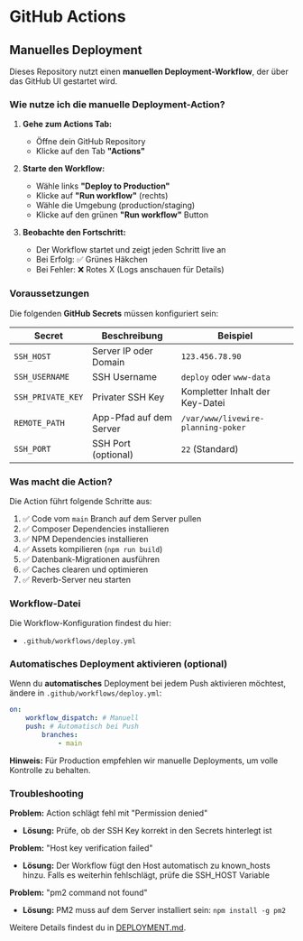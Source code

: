 # GitHub Actions

## Manuelles Deployment

Dieses Repository nutzt einen **manuellen Deployment-Workflow**, der über das GitHub UI gestartet wird.

### Wie nutze ich die manuelle Deployment-Action?

1. **Gehe zum Actions Tab:**
    - Öffne dein GitHub Repository
    - Klicke auf den Tab **"Actions"**

2. **Starte den Workflow:**
    - Wähle links **"Deploy to Production"**
    - Klicke auf **"Run workflow"** (rechts)
    - Wähle die Umgebung (production/staging)
    - Klicke auf den grünen **"Run workflow"** Button

3. **Beobachte den Fortschritt:**
    - Der Workflow startet und zeigt jeden Schritt live an
    - Bei Erfolg: ✅ Grünes Häkchen
    - Bei Fehler: ❌ Rotes X (Logs anschauen für Details)

### Voraussetzungen

Die folgenden **GitHub Secrets** müssen konfiguriert sein:

| Secret            | Beschreibung            | Beispiel                           |
| ----------------- | ----------------------- | ---------------------------------- |
| `SSH_HOST`        | Server IP oder Domain   | `123.456.78.90`                    |
| `SSH_USERNAME`    | SSH Username            | `deploy` oder `www-data`           |
| `SSH_PRIVATE_KEY` | Privater SSH Key        | Kompletter Inhalt der Key-Datei    |
| `REMOTE_PATH`     | App-Pfad auf dem Server | `/var/www/livewire-planning-poker` |
| `SSH_PORT`        | SSH Port (optional)     | `22` (Standard)                    |

### Was macht die Action?

Die Action führt folgende Schritte aus:

1. ✅ Code vom `main` Branch auf dem Server pullen
2. ✅ Composer Dependencies installieren
3. ✅ NPM Dependencies installieren
4. ✅ Assets kompilieren (`npm run build`)
5. ✅ Datenbank-Migrationen ausführen
6. ✅ Caches clearen und optimieren
7. ✅ Reverb-Server neu starten

### Workflow-Datei

Die Workflow-Konfiguration findest du hier:

- `.github/workflows/deploy.yml`

### Automatisches Deployment aktivieren (optional)

Wenn du **automatisches** Deployment bei jedem Push aktivieren möchtest, ändere in `.github/workflows/deploy.yml`:

```yaml
on:
    workflow_dispatch: # Manuell
    push: # Automatisch bei Push
        branches:
            - main
```

**Hinweis:** Für Production empfehlen wir manuelle Deployments, um volle Kontrolle zu behalten.

### Troubleshooting

**Problem:** Action schlägt fehl mit "Permission denied"

- **Lösung:** Prüfe, ob der SSH Key korrekt in den Secrets hinterlegt ist

**Problem:** "Host key verification failed"

- **Lösung:** Der Workflow fügt den Host automatisch zu known_hosts hinzu. Falls es weiterhin fehlschlägt, prüfe die SSH_HOST Variable

**Problem:** "pm2 command not found"

- **Lösung:** PM2 muss auf dem Server installiert sein: `npm install -g pm2`

Weitere Details findest du in [DEPLOYMENT.md](../DEPLOYMENT.md).
